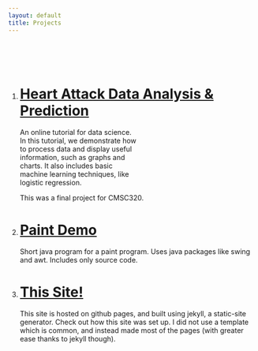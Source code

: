 ```yaml
---
layout: default
title: Projects
---
```


<br><br><br>
<ol>
<li> <h1> <a href="https://andylovesmangos.github.io/heartattack-data-analysis/"> Heart Attack Data Analysis & Prediction </a> </h1> </li>
<p style="width:50%">An online tutorial for data science. In this tutorial, we demonstrate how to process data and display useful information, such as graphs and charts. It also includes basic machine learning techniques, like logistic regression.</p>

This was a final project for CMSC320.

<li> <h1> <a href="https://github.com/Andylovesmangos/PaintDemo"> Paint Demo </a> </h1> </li>
Short java program for a paint program. Uses java packages like swing and awt. Includes only source code.

<li> <h1> <a href="https://github.com/Andylovesmangos/andylovesmangos.github.io"> This Site! </a> </h1> </li>
This site is hosted on github pages, and built using jekyll, a static-site generator. Check out how this site was set up. I did not use a template which is common, and instead made most of the pages (with greater ease thanks to jekyll though).
</ol>

